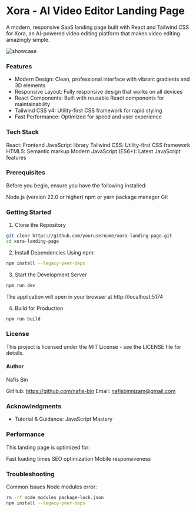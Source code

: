 # Xora - AI Video Editor Landing Page
A modern, responsive SaaS landing page built with React and Tailwind CSS for Xora, an AI-powered video editing platform that makes video editing amazingly simple.


![showcase](./video.gif)

### Features

- Modern Design: Clean, professional interface with vibrant gradients and 3D elements
- Responsive Layout: Fully responsive design that works on all devices
- React Components: Built with reusable React components for maintainability
- Tailwind CSS v4: Utility-first CSS framework for rapid styling
- Fast Performance: Optimized for speed and user experience

### Tech Stack

React: Frontend JavaScript library
Tailwind CSS: Utility-first CSS framework
HTML5: Semantic markup
Modern JavaScript (ES6+): Latest JavaScript features

### Prerequisites
Before you begin, ensure you have the following installed:

Node.js (version 22.0 or higher)
npm or yarn package manager
Git

### Getting Started

1. Clone the Repository
```bash
git clone https://github.com/yourusername/xora-landing-page.git
cd xora-landing-page
```
2. Install Dependencies
Using npm:
```bash
npm install --legacy-peer-deps
```
3. Start the Development Server
```bash
npm run dev
```
The application will open in your browser at http://localhost:5174

4. Build for Production
```bash
npm run build
```

### License
This project is licensed under the MIT License - see the LICENSE file for details.

#### Author
Nafis Bin

GitHub: https://github.com/nafis-bin
Email: nafisbinnizam@gmail.com

### Acknowledgments

- Tutorial & Guidance: JavaScript Mastery 

### Performance
This landing page is optimized for:

Fast loading times
SEO optimization
Mobile responsiveness

### Troubleshooting

Common Issues
Node modules error:

```bash
rm -rf node_modules package-lock.json
npm install --legacy-peer-deps
```